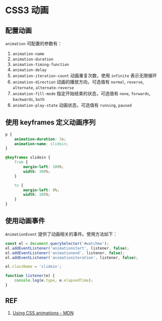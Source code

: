 # CSS3 动画

## 配置动画

`animation` 可配置的参数有：

1. `animation-name`
1. `animation-duration`
1. `animation-timing-function`
1. `animation-delay`
1. `animation-iteration-count` 动画重复次数，使用 `infinite` 表示无限循环
1. `animation-direction` 动画的播放方向，可选值有 `normal`, `reverse`, `alternate`, `alternate-reverse`
1. `animation-fill-mode` 指定开始结束的状态，可选值有 `none`, `forwards`, `backwards`, `both`
1. `animation-play-state` 动画状态，可选值有 `running`, `paused`

## 使用 keyframes 定义动画序列

```css
p {
    animation-duration: 3s;
    animation-name: slidein;
}

@keyframes slidein {
    from {
        margin-left: 100%;
        width: 300%;
    }

    to {
        margin-left: 0%;
        width: 100%;
    }
}
```

## 使用动画事件

`AnimationEvent` 提供了动画相关的事件。使用方法如下：

```js
const el = document.querySelector('#watchme');
el.addEventListener('animationstart', listener, false);
el.addEventListener('animationend', listener, false);
el.addEventListener('animationiteration', listener, false);

el.className = 'slidein';

function listener(e) {
    console.log(e.type, e.elapsedTime);
}
```

## REF

1. [Using CSS animations - MDN](https://developer.mozilla.org/en-US/docs/Web/CSS/CSS_Animations/Using_CSS_animations)
